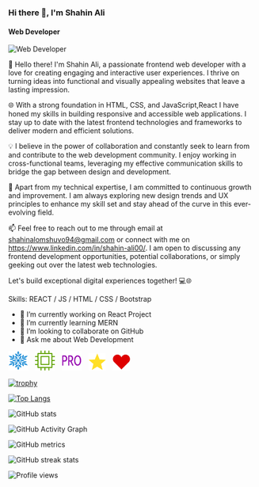 

### Hi there 👋, I'm Shahin Ali
#### Web Developer
![Web Developer](https://scontent.frjh1-1.fna.fbcdn.net/v/t39.30808-6/269742481_3034162003567631_4934063385065357157_n.jpg?stp=dst-jpg_p720x720&_nc_cat=110&ccb=1-7&_nc_sid=e3f864&_nc_ohc=BNXHCPDLtroAX_fIN0E&_nc_ht=scontent.frjh1-1.fna&oh=00_AfAcGA9YqtRYeAvYotYPzMpOpiMGGrmmc-ZCqYPConPU3A&oe=6496D70B)

👋 Hello there! I'm Shahin Ali, a passionate frontend web developer with a love for creating engaging and interactive user experiences. I thrive on turning ideas into functional and visually appealing websites that leave a lasting impression.

🌐 With a strong foundation in HTML, CSS, and JavaScript,React I have honed my skills in building responsive and accessible web applications. I stay up to date with the latest frontend technologies and frameworks to deliver modern and efficient solutions.

💡 I believe in the power of collaboration and constantly seek to learn from and contribute to the web development community. I enjoy working in cross-functional teams, leveraging my effective communication skills to bridge the gap between design and development.

🌱 Apart from my technical expertise, I am committed to continuous growth and improvement. I am always exploring new design trends and UX principles to enhance my skill set and stay ahead of the curve in this ever-evolving field.

📫 Feel free to reach out to me through email at shahinalomshuvo94@gmail.com or connect with me on https://www.linkedin.com/in/shahin-ali00/. I am open to discussing any frontend development opportunities, potential collaborations, or simply geeking out over the latest web technologies.

Let's build exceptional digital experiences together! 💻🌐

Skills: REACT / JS / HTML / CSS / Bootstrap

- 🔭 I’m currently working on React Project 
- 🌱 I’m currently learning MERN 
- 👯 I’m looking to collaborate on GitHub 
- 💬 Ask me about Web Development 


<a href='https://archiveprogram.github.com/'><img src='https://raw.githubusercontent.com/acervenky/animated-github-badges/master/assets/acbadge.gif' width='40' height='40'></a> <a href='https://docs.github.com/en/developers'><img src='https://raw.githubusercontent.com/acervenky/animated-github-badges/master/assets/devbadge.gif' width='40' height='40'></a> <a href='https://github.com/pricing'><img src='https://raw.githubusercontent.com/acervenky/animated-github-badges/master/assets/pro.gif' width='40' height='40'></a> <a href='https://stars.github.com/'><img src='https://raw.githubusercontent.com/acervenky/animated-github-badges/master/assets/starbadge.gif' width='35' height='35'></a> <a href='https://docs.github.com/en/github/supporting-the-open-source-community-with-github-sponsors'><img src='https://raw.githubusercontent.com/acervenky/animated-github-badges/master/assets/sponsorbadge.gif' width='35' height='35'></a> 

[![trophy](https://github-profile-trophy.vercel.app/?username=ShahinAlomShuvo)](https://github.com/ryo-ma/github-profile-trophy)

[![Top Langs](https://github-readme-stats.vercel.app/api/top-langs/?username=ShahinAlomShuvo)](https://github.com/anuraghazra/github-readme-stats)

![GitHub stats](https://github-readme-stats.vercel.app/api?username=ShahinAlomShuvo&show_icons=true)  

![GitHub Activity Graph](https://activity-graph.herokuapp.com/graph?username=ShahinAlomShuvo)  

![GitHub metrics](https://metrics.lecoq.io/ShahinAlomShuvo)  

![GitHub streak stats](https://streak-stats.demolab.com/?user=ShahinAlomShuvo)  

![Profile views](https://gpvc.arturio.dev/ShahinAlomShuvo)  
